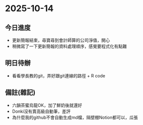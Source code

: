 # 2025-10-14

## 今日進度
- 更新簡報結束，尋寶尋到會計師算的公司淨值，開心
- 稍微寫了一下更新簡報的資料處理順序，感覺要程式化有點難

## 明日待辦
- 看看學長教的git，弄好跟git連線的路徑 + R code

## 備註(雜記)
- 六韻茶蜜烏龍OK，加了鮮奶後就還好
- Donki沒有賣高級自動筆，差評
- 為什麼我的github不會自動生成md檔，隔壁棚Notion都可以，瓜張
